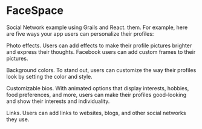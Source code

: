 # FaceSpace
Social Network example using Grails and React.
them. For example, here are five ways your app users can personalize their profiles:

Photo effects. Users can add effects to make their profile pictures brighter and express their thoughts. Facebook users can add custom frames to their pictures.

Background colors. To stand out, users can customize the way their profiles look by setting the color and style.

Customizable bios. With animated options that display interests, hobbies, food preferences, and more, users can make their profiles good-looking and show their interests and individuality.

Links. Users can add links to websites, blogs, and other social networks they use.
